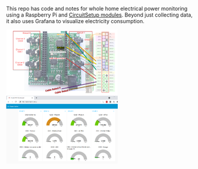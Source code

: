 This repo has code and notes for whole home electrical power monitoring using a Raspberry Pi and [CircuitSetup modules](https://circuitsetup.us).  Beyond just collecting data, it also uses Grafana to visualize electricity consumption.



<img align="left" width="300" alt="CircuitSetup" src="https://raw.githubusercontent.com/tsaitsai/circuitsetup_energy_to_mqtt/main/images/wiring_to_pi.png">

<img align="left" width="300" alt="CircuitSetup" src="https://raw.githubusercontent.com/tsaitsai/circuitsetup_energy_to_mqtt/main/images/Node-Red_dashboard.png">
